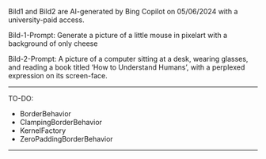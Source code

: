 Bild1 and Bild2 are AI-generated by Bing Copilot on 05/06/2024 with a university-paid access. 

Bild-1-Prompt:
Generate a picture of a little mouse in pixelart with a background of only cheese

Bild-2-Prompt:
A picture of a computer sitting at a desk, wearing glasses, and reading a book titled ‘How to Understand Humans’, with a perplexed expression on its screen-face.

----------------------------------------------------------------------------------------------

TO-DO:

- BorderBehavior
- ClampingBorderBehavior
- KernelFactory
- ZeroPaddingBorderBehavior

----------------------------------------------------------------------------------------------